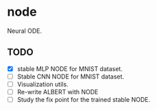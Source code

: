 # node

Neural ODE.

## TODO

- [X] stable MLP NODE for MNIST dataset.
- [ ] Stable CNN NODE for MNIST dataset.
- [ ] Visualization utils.
- [ ] Re-write ALBERT with NODE
- [ ] Study the fix point for the trained stable NODE.

